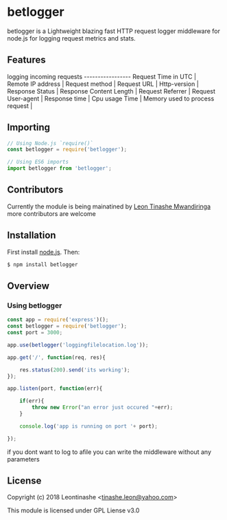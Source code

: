 # betlogger

betlogger is a Lightweight blazing fast HTTP request logger middleware for node.js for logging request metrics and stats.

## Features

logging incoming requests -----------------
    Request Time in UTC     |         
    Remote IP address       |
    Request method          |
    Request URL             |
    Http-version            |
    Response Status          |
    Response Content Length   |
    Request Referrer           |
    Request User-agent         |
    Response time              |
    Cpu usage Time              | 
    Memory used to process request            |

## Importing

```javascript
// Using Node.js `require()`
const betlogger = require('betlogger');

// Using ES6 imports
import betlogger from 'betlogger';
```

## Contributors

Currently the module is being mainatined by [Leon Tinashe Mwandiringa](https://twitter.com/ogtechadon)
more contributors are welcome

## Installation

First install [node.js](http://nodejs.org/). Then:

```sh
$ npm install betlogger
```

## Overview

### Using betlogger

```js
const app = require('express')();
const betlogger = require('betlogger');
const port = 3000;

app.use(betlogger('loggingfilelocation.log'));

app.get('/', function(req, res){

    res.status(200).send('its working');
});

app.listen(port, function(err){

    if(err){
        throw new Error("an error just occured "+err);
    }

    console.log('app is running on port '+ port);

});

```
if you dont want to log to afile you can write the middleware without any parameters

## License

Copyright (c) 2018 Leontinashe &lt;tinashe.leon@yahoo.com&gt;

This module is licensed under GPL Liense v3.0